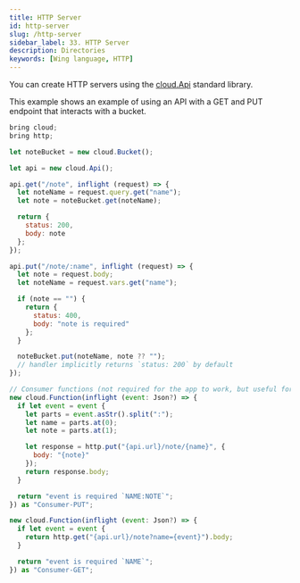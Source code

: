 ```yaml
---
title: HTTP Server
id: http-server
slug: /http-server
sidebar_label: 33. HTTP Server
description: Directories
keywords: [Wing language, HTTP]
---
```


You can create HTTP servers using the [cloud.Api](/docs/api/standard-library/cloud/api) standard library.

This example shows an example of using an API with a GET and PUT endpoint that interacts with a bucket.


```js playground example title="main.w"
bring cloud;
bring http;

let noteBucket = new cloud.Bucket();

let api = new cloud.Api();

api.get("/note", inflight (request) => {
  let noteName = request.query.get("name"); 
  let note = noteBucket.get(noteName);

  return {
    status: 200,
    body: note
  };
});

api.put("/note/:name", inflight (request) => {
  let note = request.body;
  let noteName = request.vars.get("name");

  if (note == "") {
    return {
      status: 400,
      body: "note is required"
    };
  }

  noteBucket.put(noteName, note ?? "");
  // handler implicitly returns `status: 200` by default
});

// Consumer functions (not required for the app to work, but useful for testing)
new cloud.Function(inflight (event: Json?) => {
  if let event = event {
    let parts = event.asStr().split(":");
    let name = parts.at(0);
    let note = parts.at(1);

    let response = http.put("{api.url}/note/{name}", {
      body: "{note}"
    });
    return response.body;
  }

  return "event is required `NAME:NOTE`";
}) as "Consumer-PUT";

new cloud.Function(inflight (event: Json?) => {
  if let event = event {
    return http.get("{api.url}/note?name={event}").body;
  }

  return "event is required `NAME`";
}) as "Consumer-GET";
```




